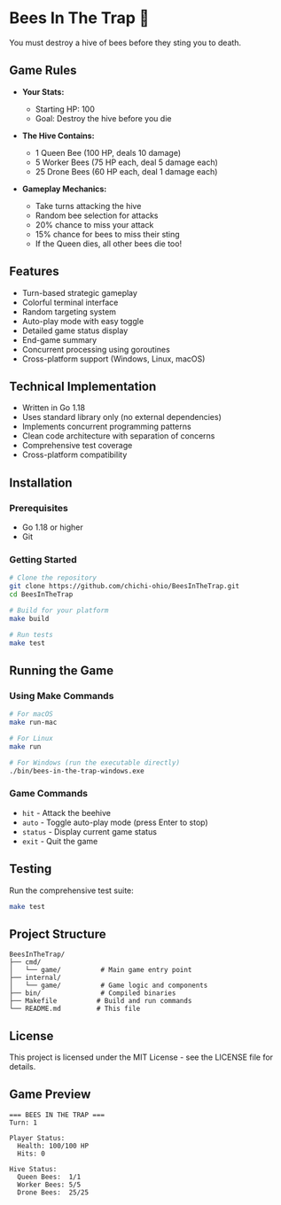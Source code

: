 # Bees In The Trap 🐝

You must destroy a hive of bees before they sting you to death.

## Game Rules

- **Your Stats:**
  - Starting HP: 100
  - Goal: Destroy the hive before you die

- **The Hive Contains:**
  - 1 Queen Bee (100 HP, deals 10 damage)
  - 5 Worker Bees (75 HP each, deal 5 damage each)
  - 25 Drone Bees (60 HP each, deal 1 damage each)

- **Gameplay Mechanics:**
  - Take turns attacking the hive
  - Random bee selection for attacks
  - 20% chance to miss your attack
  - 15% chance for bees to miss their sting
  - If the Queen dies, all other bees die too!

## Features

- Turn-based strategic gameplay
- Colorful terminal interface
- Random targeting system
- Auto-play mode with easy toggle
- Detailed game status display
- End-game summary
- Concurrent processing using goroutines
- Cross-platform support (Windows, Linux, macOS)

## Technical Implementation

- Written in Go 1.18
- Uses standard library only (no external dependencies)
- Implements concurrent programming patterns
- Clean code architecture with separation of concerns
- Comprehensive test coverage
- Cross-platform compatibility

## Installation

### Prerequisites

- Go 1.18 or higher
- Git

### Getting Started

```bash
# Clone the repository
git clone https://github.com/chichi-ohio/BeesInTheTrap.git
cd BeesInTheTrap

# Build for your platform
make build

# Run tests
make test
```

## Running the Game

### Using Make Commands

```bash
# For macOS
make run-mac

# For Linux
make run

# For Windows (run the executable directly)
./bin/bees-in-the-trap-windows.exe
```

### Game Commands

- `hit` - Attack the beehive
- `auto` - Toggle auto-play mode (press Enter to stop)
- `status` - Display current game status
- `exit` - Quit the game

## Testing

Run the comprehensive test suite:

```bash
make test
```

## Project Structure

```
BeesInTheTrap/
├── cmd/
│   └── game/          # Main game entry point
├── internal/
│   └── game/          # Game logic and components
├── bin/               # Compiled binaries
├── Makefile          # Build and run commands
└── README.md         # This file
```

## License

This project is licensed under the MIT License - see the LICENSE file for details.

## Game Preview

```
=== BEES IN THE TRAP ===
Turn: 1

Player Status:
  Health: 100/100 HP
  Hits: 0

Hive Status:
  Queen Bees:  1/1
  Worker Bees: 5/5
  Drone Bees:  25/25
``` 
